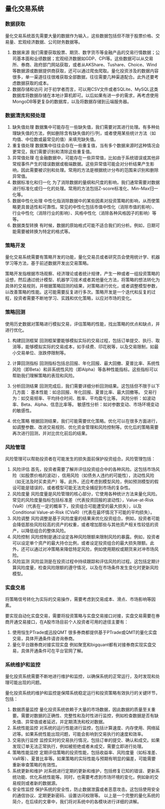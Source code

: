 
## 量化交易系统

### 数据获取

量化交易系统首先需要大量的数据作为输入，这些数据包括但不限于股票价格、交易量、宏观经济数据、公司财务数据等。

1. 数据来源
我们需要获取股票、期货、数字货币等金融产品的交易行情数据；公司基本面和业绩数据；宏观经济数据如GDP、CPI等。这些数据可以从交易所、券商、政府部门网站获取，或者从AKShare、Tushare、Choice、Wind等数据源或数据提供商获取，还可以通过爬虫爬取。量化投资涉及的数据内容很多，单一渠道往往很难获取全部数据，往往需要几种渠道配合。此外还要考虑数据获取的成本。
2. 数据存储和访问
对于初学者而言，可以用CSV文件或者SQLite、MySQL这类数据库将数据存储在本地计算机即可。以后如果有进一步的需求，再考虑使用MongoDB等更复杂的数据库，以及将数据存储到云端服务器。

### 数据清洗和预处理

1. 缺失值处理
数据集中可能存在一些缺失值，我们需要对其进行处理。有多种处理缺失值的方法，例如删除含有缺失值的行/列，或者使用某些统计方法（如均值、中位数或最常见的值）来填充缺失值。
2. 重复值处理
数据集中往往会存在一些重复值，当有多个数据来源时这种情况会更常见，我们需要识别和清除这些重复值。
3. 异常值处理
在金融数据中，可能存在一些异常值，比如由于系统错误或其他非常规事件产生的错误数据或极端数据。这些异常值可能会对分析结果产生影响，因此需要被识别和处理。常用的方法是根据统计分布的范围来识别和删除异常值。
4. 数据标准化和归一化
为了消除数据的量纲和尺度的影响，我们通常需要对数据进行标准化或归一化的处理。常用的方法包括Z-score标准化、Min-Max归一化等。
5. 数据中性化处理
中性化指消除数据中的某些因素对投资策略的影响，从而使策略更具普适性和可靠性。常见的中性化包括市值中性化（消除市值的影响）、行业中性化（消除行业的影响）、风格中性化（消除各种风格因子的影响）等等。
6. 数据类型转换
有时候，数据的原始格式可能不适合我们的分析。例如，日期可能需要被转换为特定的格式等。

### 策略开发

量化交易系统需要有策略开发的功能，量化交易员或者研究员会使用统计学、机器学习等方法，基于前述数据开发出交易策略。

策略开发指根据市场观察、经济理论或者统计规律，产生一种或者一组投资策略的设想，然后通过统计模型、机器学习技术或者其他量化方法，将策略的想法转化为具体的交易规则，并根据策略回测的结果，对策略进行优化，或者调整模型参数，以改善策略的性能。这可能需要反复进行多次。策略开发是一个迭代和反复的过程，投资者需要不断地学习、实践和优化策略，以应对市场的变化。

### 策略回测

使用历史数据对策略进行模拟交易，评估策略的性能，找出策略的优点和缺点，并进行优化。

1. 构建回测框架
回测框架要能够模拟实际的交易过程，包括订单提交、执行、取消等，能够模拟实际的交易成本，如手续费、印花税等，以及交易限制，如最小交易单位、涨跌停限制等。
2. 计算回测指标
回测指标包括总回报、年化回报、最大回撤、夏普比率、系统性风险（即Beta）和非系统性风险（即Alpha）等各种性能指标。这些指标可以帮助我们理解策略的表现和风险。

3. 分析回测结果
回测完成后，我们需要详细分析回测结果。这包括但不限于以下几方面：
基本性能：如总回报、年化回报、夏普比率、最大回撤等。
交易行为：如交易频率、平均持仓时间、胜率、平均盈亏比等。
风险分析：如波动率、Beta、Alpha、信息比率等。
敏感性分析：如对参数变动、市场环境变动的敏感性。
4. 优化策略
根据回测结果，我们可能需要优化策略。优化可以在很多方面进行，如调整参数、改进交易规则、优化资金管理和风险控制等。优化后的策略需要再次进行回测，并对比优化前后的结果。

### 风险管理

风险管理可以帮助投资者在可能发生的损失面前保护投资组合。风险管理包括：

1. 风险评估
首先，投资者需要了解并评估投资组合中的各种风险。这包括市场风险（如股票价格的波动），信用风险（如债务人违约的可能性），流动性风险（如无法及时买卖资产）等。此外，还应考虑到模型风险，例如预测模型的假设可能是错误的，或者模型可能无法完全捕捉到市场的复杂性。
2. 风险度量
风险度量是风险管理的核心部分，它使用各种统计方法来量化风险。常见的风险度量指标包括标准差（代表投资回报的波动性），Value-at-Risk (VaR)（代表在一定的概率下，投资组合可能遭受的最大损失），以及Conditional Value-at-Risk (CVaR)（代表在最坏情况下可能的平均损失）。
3. 风险调整
风险调整是基于风险度量的结果来优化投资组合。例如，投资者可能会降低那些风险较高的资产的权重，或者增加那些与其他资产相关性较低的资产，以降低组合的整体风险。
4. 风险控制
风险控制是通过设定各种风险限额来限制风险的暴露。例如，投资者可以设定单个资产的最大持仓比例，或者设定投资组合的最大损失限额。此外，还可以通过对冲策略来降低特定风险，例如使用期权或期货来对冲市场风险。
5. 风险监测
风险监测是在投资过程中持续跟踪和评估风险的过程。这包括定期计算风险度量，检查风险限额的遵守情况，以及在市场条件发生变化时更新风险模型。

### 实盘交易

将策略信号转化为实际的交易操作，需要考虑到交易成本、滑点、市场影响等因素。

要实现自动化实盘交易，需要将投资策略与实盘交易接口对接，实盘交易需要在券商开通交易接口，在A股市场目前个人投资者可用的途径主要有：

1. 使用恒生PTrade或迅投QMT
很多券商都提供基于PTrade或QMT的量化实盘交易，具体开通条件请咨询券商。
2. 量化平台跟券商对接实现实盘
例如聚宽和bigquant都有对接券商实现实盘交易，具体开通条件可在平台官网了解。

### 系统维护和监控

量化投资系统需要不断地进行维护和监控，以确保系统的正常运行，及时发现和处理可能出现的问题。

量化投资系统的维护和监控是保障系统稳定运行和投资策略有效执行的关键环节，包括：

1. 数据质量监控
量化投资系统依赖于大量的市场数据，因此数据的质量至关重要。需要对数据的正确性、完整性和及时性进行监控，例如检查数据是否有缺失值、异常值或者延迟，并定期清洗和校对数据。
2. 系统性能监控
对系统的运行性能进行监控，包括计算速度、内存使用、网络延迟等。如果系统性能出现问题，可能会影响到交易执行的速度和效率。
3. 交易执行监控
监控实时的交易执行情况，包括订单的提交、确认和成交。如果发现订单无法正常执行，例如被拒绝或者未成交，需要立即进行处理。
4. 策略性能监控
定期评估策略的投资性能，包括收益率、风险度量（如标准差、VaR等）、夏普比率等。如果策略的实际性能与预期有明显的偏差，可能需要重新审查策略的有效性。
5. 系统更新和维护
对系统进行定期的更新和维护，包括修复已知的错误、更新系统功能、优化系统性能等。同时，也需要考虑到市场环境的变化，例如新的交易规则或者新的数据源。
6. 安全性监控
保护系统的安全性，防止数据泄露或者恶意攻击。这包括使用安全的通信协议、定期更新密码、设置访问权限等。
以上是一个完整的量化系统的简介，在后续的文章中，我们将对系统中的各模块进行详细的讲解。
